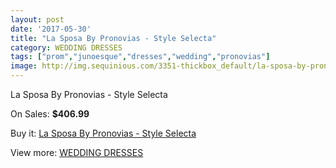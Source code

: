 ```yaml
---
layout: post
date: '2017-05-30'
title: "La Sposa By Pronovias - Style Selecta"
category: WEDDING DRESSES
tags: ["prom","junoesque","dresses","wedding","pronovias"]
image: http://img.sequinious.com/3351-thickbox_default/la-sposa-by-pronovias-style-selecta.jpg
---
```

La Sposa By Pronovias - Style Selecta

On Sales: **$406.99**
<a href="https://www.sequinious.com/wedding-dresses/1396-la-sposa-by-pronovias-style-selecta.html"><amp-img layout="responsive" width="600" height="600" src="//img.sequinious.com/3351-thickbox_default/la-sposa-by-pronovias-style-selecta.jpg" alt="La Sposa By Pronovias - Style Selecta 0" /></a>
<a href="https://www.sequinious.com/wedding-dresses/1396-la-sposa-by-pronovias-style-selecta.html"><amp-img layout="responsive" width="600" height="600" src="//img.sequinious.com/3353-thickbox_default/la-sposa-by-pronovias-style-selecta.jpg" alt="La Sposa By Pronovias - Style Selecta 1" /></a>
<a href="https://www.sequinious.com/wedding-dresses/1396-la-sposa-by-pronovias-style-selecta.html"><amp-img layout="responsive" width="600" height="600" src="//img.sequinious.com/3352-thickbox_default/la-sposa-by-pronovias-style-selecta.jpg" alt="La Sposa By Pronovias - Style Selecta 2" /></a>

Buy it: [La Sposa By Pronovias - Style Selecta](https://www.sequinious.com/wedding-dresses/1396-la-sposa-by-pronovias-style-selecta.html "La Sposa By Pronovias - Style Selecta")

View more: [WEDDING DRESSES](https://www.sequinious.com/2-wedding-dresses "WEDDING DRESSES")